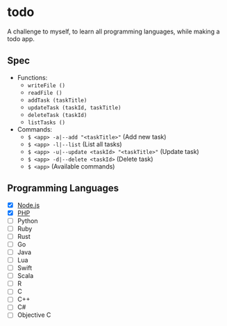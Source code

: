 # todo
A challenge to myself, to learn all programming languages, while making a todo app.

## Spec
- Functions:
  - `writeFile ()`
  - `readFile ()`
  - `addTask (taskTitle)`
  - `updateTask (taskId, taskTitle)`
  - `deleteTask (taskId)`
  - `listTasks ()`
- Commands:
  - `$ <app> -a|--add "<taskTitle>"` (Add new task)
  - `$ <app> -l|--list` (List all tasks)
  - `$ <app> -u|--update <taskId> "<taskTitle>"` (Update task)
  - `$ <app> -d|--delete <taskId>` (Delete task)
  - `$ <app>` (Available commands)

## Programming Languages
- [x] [Node.js](/nodejs)
- [x] [PHP](/php)
- [ ] Python
- [ ] Ruby
- [ ] Rust
- [ ] Go
- [ ] Java
- [ ] Lua
- [ ] Swift
- [ ] Scala
- [ ] R
- [ ] C
- [ ] C++
- [ ] C#
- [ ] Objective C

